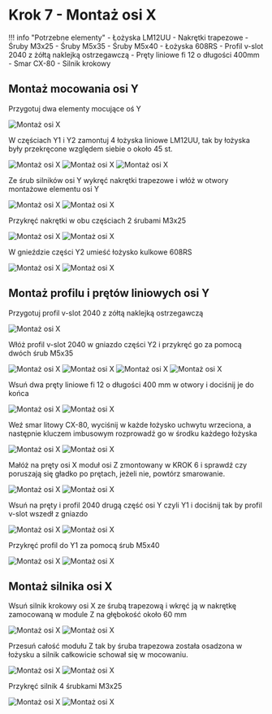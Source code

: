 # Krok 7 - Montaż osi X

!!! info "Potrzebne elementy"
    - Łożyska LM12UU
    - Nakrętki trapezowe
    - Śruby M3x25
    - Śruby M5x35
    - Śruby M5x40
    - Łożyska 608RS
    - Profil v-slot 2040 z żółtą naklejką ostrzegawczą
    - Pręty liniowe fi 12 o długości 400mm
    - Smar CX-80
    - Silnik krokowy
  
## Montaż mocowania osi Y
Przygotuj dwa elementy mocujące oś Y

![Montaż osi X](resources/step7.1.webp)

W częściach Y1 i Y2 zamontuj 4 łożyska liniowe LM12UU, tak by łożyska były przekręcone względem siebie o około 45 st.

![Montaż osi X](resources/step7.2.webp)
![Montaż osi X](resources/step7.3.webp)
![Montaż osi X](resources/step7.4.webp)

Ze śrub silników osi Y wykręć nakrętki trapezowe i włóż w otwory montażowe elementu osi Y

![Montaż osi X](resources/step7.5.webp)
![Montaż osi X](resources/step7.6.webp)

Przykręć nakrętki w obu częściach 2 śrubami M3x25

![Montaż osi X](resources/step7.7.webp)
![Montaż osi X](resources/step7.8.webp)

W gnieździe części Y2 umieść łożysko kulkowe 608RS

![Montaż osi X](resources/step7.9.webp)
![Montaż osi X](resources/step7.10.webp)

## Montaż profilu i prętów liniowych osi Y
Przygotuj profil v-slot 2040 z zółtą naklejką ostrzegawczą

![Montaż osi X](resources/step7.11.webp)

Włóż profil v-slot 2040 w gniazdo części Y2 i przykręć go za pomocą dwóch śrub M5x35

![Montaż osi X](resources/step7.12.webp)
![Montaż osi X](resources/step7.13.webp)
![Montaż osi X](resources/step7.14.webp)
![Montaż osi X](resources/step7.15.webp)

Wsuń dwa pręty liniowe fi 12 o długości 400 mm w otwory i dociśnij je do końca

![Montaż osi X](resources/step7.16.webp)
![Montaż osi X](resources/step7.17.webp)

Weź smar litowy CX-80, wyciśnij w każde łożysko uchwytu wrzeciona, a następnie kluczem imbusowym rozprowadź go w środku każdego łożyska

![Montaż osi X](resources/step7.18.webp)
![Montaż osi X](resources/step7.19.webp)

Małóż na pręty osi X moduł osi Z zmontowany w KROK 6 i sprawdź czy poruszają się gładko po prętach, jeżeli nie, powtórz smarowanie.

![Montaż osi X](resources/step7.20.webp)
![Montaż osi X](resources/step7.21.webp)

Wsuń na pręty i profil 2040 drugą część osi Y czyli Y1 i dociśnij tak by profil v-slot wszedł z gniazdo

![Montaż osi X](resources/step7.22.webp)
![Montaż osi X](resources/step7.23.webp)

Przykręć profil do Y1 za pomocą śrub M5x40

![Montaż osi X](resources/step7.24.webp)
![Montaż osi X](resources/step7.25.webp)

## Montaż silnika osi X
Wsuń silnik krokowy osi X ze śrubą trapezową i wkręć ją w nakrętkę  zamocowaną w module Z na głębokość około 60 mm

![Montaż osi X](resources/step7.26.webp)
![Montaż osi X](resources/step7.27.webp)

Przesuń całość modułu Z tak by śruba trapezowa została osadzona w łożysku a silnik całkowicie schował się w mocowaniu.

![Montaż osi X](resources/step7.28.webp)
![Montaż osi X](resources/step7.29.webp)

Przykręć silnik 4 śrubkami M3x25

![Montaż osi X](resources/step7.30.webp)
![Montaż osi X](resources/step7.31.webp)